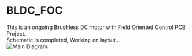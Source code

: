 # BLDC_FOC
This is an ongoing Brushless DC motor with Field Oriented Control PCB Project.  
Schematic is completed, Working on layout...  
![Main Diagram](https://github.com/user-attachments/assets/15c785ef-00a0-414a-99f3-560d7a1cec69)

